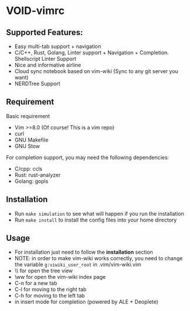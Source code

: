 VOID-vimrc
====

## Supported Features:
* Easy multi-tab support + navigation
* C/C++, Rust, Golang, Linter support + Navigation + Completion. Shellscript Linter Support
* Nice and informative airline
* Cloud sync notebook based on vim-wiki (Sync to any git server you want)
* NERDTree Support


## Requirement

Basic requirement
* Vim >=8.0 (Of course! This is a vim repo)
* curl
* GNU Makefile
* GNU Stow

For completion support, you may need the following dependencies:

* C/cpp: ccls
* Rust: rust-analyzer
* Golang: gopls

## Installation

* Run `make simulation` to see what will happen if you run the installation
* Run `make install` to install the config files into your home directory

## Usage

* For installation just need to follow the **installation** section
* NOTE: in order to make vim-wiki works correctly, you need to change the variable `g:viwiki_user_root` in .vim/vim-wiki.vim
* \\\\ for open the tree view
* \\ww for open the vim-wiki index page
* C-n for a new tab
* C-l for moving to the right tab
* C-h for moving to the left tab
* <Tab> in insert mode for completion (powered by ALE + Deoplete)
